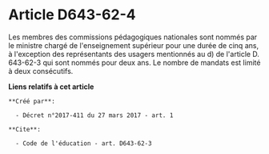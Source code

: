 # Article D643-62-4

Les membres des commissions pédagogiques nationales sont nommés par le ministre chargé de l'enseignement supérieur pour une
durée de cinq ans, à l'exception des représentants des usagers mentionnés au d) de l'article D. 643-62-3 qui sont nommés pour
deux ans. Le nombre de mandats est limité à deux consécutifs.

**Liens relatifs à cet article**

	**Créé par**:

	  - Décret n°2017-411 du 27 mars 2017 - art. 1

	**Cite**:

	  - Code de l'éducation - art. D643-62-3
